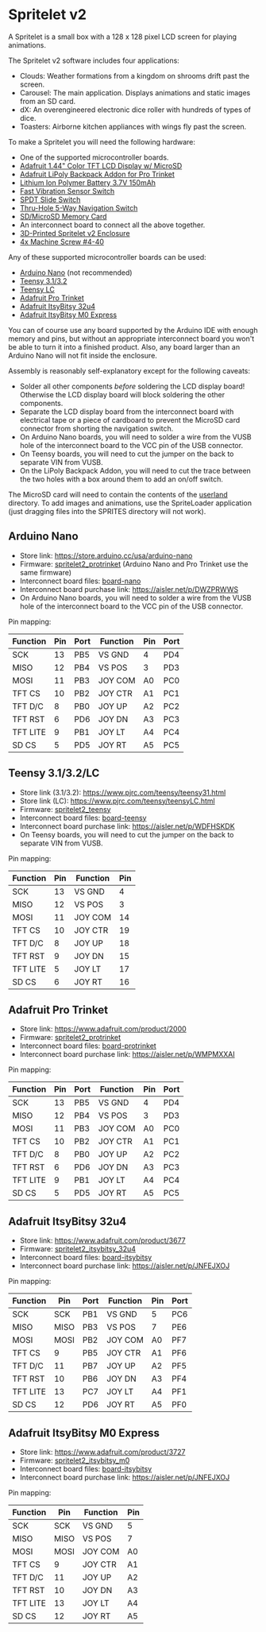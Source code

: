 # Spritelet v2

A Spritelet is a small box with a 128 x 128 pixel LCD screen for playing animations.

The Spritelet v2 software includes four applications:

  *  Clouds: Weather formations from a kingdom on shrooms drift past the screen.
  *  Carousel: The main application. Displays animations and static images from an SD card.
  *  dX: An overengineered electronic dice roller with hundreds of types of dice.
  *  Toasters: Airborne kitchen appliances with wings fly past the screen.

To make a Spritelet you will need the following hardware:

  *  One of the supported microcontroller boards.
  *  [Adafruit 1.44" Color TFT LCD Display w/ MicroSD](https://www.adafruit.com/product/2088)
  *  [Adafruit LiPoly Backpack Addon for Pro Trinket](https://www.adafruit.com/product/2124)
  *  [Lithium Ion Polymer Battery 3.7V 150mAh](https://www.adafruit.com/product/1317)
  *  [Fast Vibration Sensor Switch](https://www.adafruit.com/product/1766)
  *  [SPDT Slide Switch](https://www.adafruit.com/product/805)
  *  [Thru-Hole 5-Way Navigation Switch](https://www.adafruit.com/product/504)
  *  [SD/MicroSD Memory Card](https://www.adafruit.com/product/1294)
  *  An interconnect board to connect all the above together.
  *  [3D-Printed Spritelet v2 Enclosure](https://www.shapeways.com/model/upload-and-buy/7529582)
  *  [4x Machine Screw #4-40](https://www.digikey.com/product-detail/en/pomona-electronics/4862/501-1531-ND/745091)

Any of these supported microcontroller boards can be used:

  *  [Arduino Nano](#arduino-nano) (not recommended)
  *  [Teensy 3.1/3.2](#teensy-3132lc)
  *  [Teensy LC](#teensy-3132lc)
  *  [Adafruit Pro Trinket](#adafruit-pro-trinket)
  *  [Adafruit ItsyBitsy 32u4](#adafruit-itsybitsy-32u4)
  *  [Adafruit ItsyBitsy M0 Express](#adafruit-itsybitsy-m0-express)

You can of course use any board supported by the Arduino IDE with enough memory and pins, but without an appropriate interconnect board you won't be able to turn it into a finished product. Also, any board larger than an Arduino Nano will not fit inside the enclosure.

Assembly is reasonably self-explanatory except for the following caveats:

  *  Solder all other components *before* soldering the LCD display board! Otherwise the LCD display board will block soldering the other components.
  *  Separate the LCD display board from the interconnect board with electrical tape or a piece of cardboard to prevent the MicroSD card connector from shorting the navigation switch.
  *  On Arduino Nano boards, you will need to solder a wire from the VUSB hole of the interconnect board to the VCC pin of the USB connector.
  *  On Teensy boards, you will need to cut the jumper on the back to separate VIN from VUSB.
  *  On the LiPoly Backpack Addon, you will need to cut the trace between the two holes with a box around them to add an on/off switch.

The MicroSD card will need to contain the contents of the [userland](userland) directory. To add images and animations, use the SpriteLoader application (just dragging files into the SPRITES directory will not work).

## Arduino Nano

  *  Store link: https://store.arduino.cc/usa/arduino-nano
  *  Firmware: [spritelet2_protrinket](spritelet2_protrinket) (Arduino Nano and Pro Trinket use the same firmware)
  *  Interconnect board files: [board-nano](board-nano)
  *  Interconnect board purchase link: https://aisler.net/p/DWZPRWWS
  *  On Arduino Nano boards, you will need to solder a wire from the VUSB hole of the interconnect board to the VCC pin of the USB connector.

Pin mapping:

| Function | Pin | Port | Function | Pin | Port |
| -------- | --- | ---- | -------- | --- | ---- |
| SCK      | 13  | PB5  | VS GND   |  4  | PD4  |
| MISO     | 12  | PB4  | VS POS   |  3  | PD3  |
| MOSI     | 11  | PB3  | JOY COM  | A0  | PC0  |
| TFT CS   | 10  | PB2  | JOY CTR  | A1  | PC1  |
| TFT D/C  |  8  | PB0  | JOY UP   | A2  | PC2  |
| TFT RST  |  6  | PD6  | JOY DN   | A3  | PC3  |
| TFT LITE |  9  | PB1  | JOY LT   | A4  | PC4  |
| SD CS    |  5  | PD5  | JOY RT   | A5  | PC5  |

## Teensy 3.1/3.2/LC

  *  Store link (3.1/3.2): https://www.pjrc.com/teensy/teensy31.html
  *  Store link (LC): https://www.pjrc.com/teensy/teensyLC.html
  *  Firmware: [spritelet2_teensy](spritelet2_teensy)
  *  Interconnect board files: [board-teensy](board-teensy)
  *  Interconnect board purchase link: https://aisler.net/p/WDFHSKDK
  *  On Teensy boards, you will need to cut the jumper on the back to separate VIN from VUSB.

Pin mapping:

| Function | Pin | Function | Pin |
| -------- | --- | -------- | --- |
| SCK      | 13  | VS GND   |  4  |
| MISO     | 12  | VS POS   |  3  |
| MOSI     | 11  | JOY COM  | 14  |
| TFT CS   | 10  | JOY CTR  | 19  |
| TFT D/C  |  8  | JOY UP   | 18  |
| TFT RST  |  9  | JOY DN   | 15  |
| TFT LITE |  5  | JOY LT   | 17  |
| SD CS    |  6  | JOY RT   | 16  |

## Adafruit Pro Trinket

  *  Store link: https://www.adafruit.com/product/2000
  *  Firmware: [spritelet2_protrinket](spritelet2_protrinket)
  *  Interconnect board files: [board-protrinket](board-protrinket)
  *  Interconnect board purchase link: https://aisler.net/p/WMPMXXAI

Pin mapping:

| Function | Pin | Port | Function | Pin | Port |
| -------- | --- | ---- | -------- | --- | ---- |
| SCK      | 13  | PB5  | VS GND   |  4  | PD4  |
| MISO     | 12  | PB4  | VS POS   |  3  | PD3  |
| MOSI     | 11  | PB3  | JOY COM  | A0  | PC0  |
| TFT CS   | 10  | PB2  | JOY CTR  | A1  | PC1  |
| TFT D/C  |  8  | PB0  | JOY UP   | A2  | PC2  |
| TFT RST  |  6  | PD6  | JOY DN   | A3  | PC3  |
| TFT LITE |  9  | PB1  | JOY LT   | A4  | PC4  |
| SD CS    |  5  | PD5  | JOY RT   | A5  | PC5  |

## Adafruit ItsyBitsy 32u4

  *  Store link: https://www.adafruit.com/product/3677
  *  Firmware: [spritelet2_itsybitsy_32u4](spritelet2_itsybitsy_32u4)
  *  Interconnect board files: [board-itsybitsy](board-itsybitsy)
  *  Interconnect board purchase link: https://aisler.net/p/JNFEJXOJ

Pin mapping:

| Function | Pin  | Port | Function | Pin  | Port |
| -------- | ---- | ---- | -------- | ---- | ---- |
| SCK      | SCK  | PB1  | VS GND   |  5   | PC6  |
| MISO     | MISO | PB3  | VS POS   |  7   | PE6  |
| MOSI     | MOSI | PB2  | JOY COM  | A0   | PF7  |
| TFT CS   |  9   | PB5  | JOY CTR  | A1   | PF6  |
| TFT D/C  | 11   | PB7  | JOY UP   | A2   | PF5  |
| TFT RST  | 10   | PB6  | JOY DN   | A3   | PF4  |
| TFT LITE | 13   | PC7  | JOY LT   | A4   | PF1  |
| SD CS    | 12   | PD6  | JOY RT   | A5   | PF0  |

## Adafruit ItsyBitsy M0 Express

  *  Store link: https://www.adafruit.com/product/3727
  *  Firmware: [spritelet2_itsybitsy_m0](spritelet2_itsybitsy_m0)
  *  Interconnect board files: [board-itsybitsy](board-itsybitsy)
  *  Interconnect board purchase link: https://aisler.net/p/JNFEJXOJ

Pin mapping:

| Function | Pin  | Function | Pin  |
| -------- | ---- | -------- | ---- |
| SCK      | SCK  | VS GND   |  5   |
| MISO     | MISO | VS POS   |  7   |
| MOSI     | MOSI | JOY COM  | A0   |
| TFT CS   |  9   | JOY CTR  | A1   |
| TFT D/C  | 11   | JOY UP   | A2   |
| TFT RST  | 10   | JOY DN   | A3   |
| TFT LITE | 13   | JOY LT   | A4   |
| SD CS    | 12   | JOY RT   | A5   |
